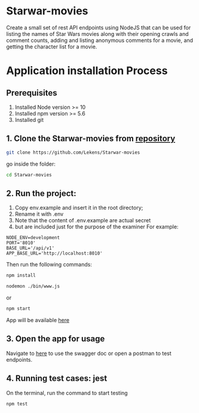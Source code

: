 # Starwar-movies
Create a small set of rest API endpoints using NodeJS that can be used for listing the names of Star Wars movies along with their opening crawls and comment counts, adding and listing anonymous comments for a movie, and getting the character list for a movie.

# Application installation Process

## Prerequisites

1. Installed Node version >= 10
2. Installed npm version >= 5.6
3. Installed git

## 1. Clone the Starwar-movies from [repository](https://github.com/Lekens/Starwar-movies)

```bash
git clone https://github.com/Lekens/Starwar-movies
```

go inside the folder:

```bash
cd Starwar-movies
```

## 2. Run the project:

1. Copy env.example and insert it in the root directory;
2. Rename it with .env
3. Note that the content of .env.example are actual secret
4. but are included just for the purpose of the examiner
   For example:

```
NODE_ENV=development
PORT='8010'
BASE_URL='/api/v1'
APP_BASE_URL='http://localhost:8010'

```

Then run the following commands:

```bash
npm install
```

```bash
nodemon ./bin/www.js
```
or

```bash
npm start
```

App will be available [here](http://localhost:8010)

## 3. Open the app for usage

Navigate to [here](http://localhost:8010/swagger/documentation) to use the swagger doc or open a postman to test endpoints.

## 4. Running test cases: jest

On the terminal, run the command to start testing


```bash
npm test
```
